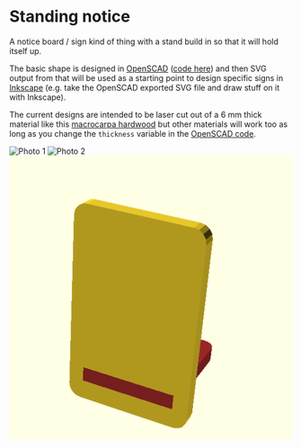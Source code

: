 Standing notice
===============

A notice board / sign kind of thing with a stand build in so that it will hold itself up.

The basic shape is designed in [OpenSCAD](https://www.openscad.org/) ([code here](./Basic%20shape/StandingNotice.scad)) and then SVG output from that will be used as a starting point to design specific signs in [Inkscape](https://inkscape.org/) (e.g. take the OpenSCAD exported SVG file and draw stuff on it with Inkscape).

The current designs are intended to be laser cut out of a 6 mm thick material like this [macrocarpa hardwood](https://www.ponoko.com/materials/macrocarpa-hardwood) but other materials will work too as long as you change the `thickness` variable in the [OpenSCAD code](./Basic%20shape/StandingNotice.scad).

![Photo 1](./photo-1.jpg)
![Photo 2](./photo-2.jpg)
![Design render](./Basic%20shape/exports-3d/standing-notice-default-3d.png)
